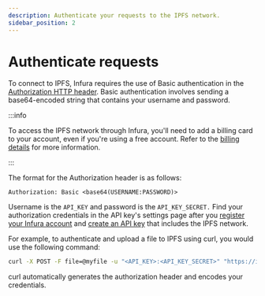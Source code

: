 ```yaml
---
description: Authenticate your requests to the IPFS network.
sidebar_position: 2
---
```


# Authenticate requests

To connect to IPFS, Infura requires the use of Basic authentication in the
[Authorization HTTP header](https://developer.mozilla.org/en-US/docs/Web/HTTP/Headers/Authorization). Basic authentication
involves sending a base64-encoded string that contains your username and password.

:::info

To access the IPFS network through Infura, you'll need to add a billing card to your account, even if you're using a free account. Refer
to the [billing details](access-ipfs-content/dedicated-gateways.md#stats-and-billing) for more information.

:::

The format for the Authorization header is as follows:

```
Authorization: Basic <base64(USERNAME:PASSWORD)>
```

Username is the `API_KEY` and password is the `API_KEY_SECRET.` Find your authorization credentials in the API key's settings
page after you [register your Infura account](https://infura.io/register) and
[create an API key](../../../../developer-tools/dashboard/get-started/create-api/) that includes the IPFS network.

For example, to authenticate and upload a file to IPFS using curl, you would use the following command:

```bash
curl -X POST -F file=@myfile -u "<API_KEY>:<API_KEY_SECRET>" "https://ipfs.infura.io:5001/api/v0/add"
```

curl automatically generates the authorization header and encodes your credentials.

